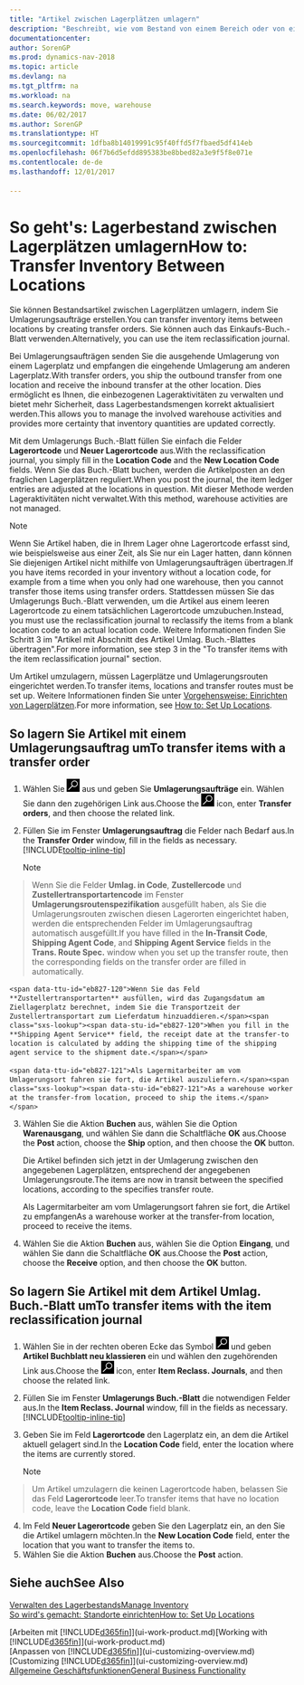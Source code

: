 ```yaml
---
title: "Artikel zwischen Lagerplätzen umlagern"
description: "Beschreibt, wie vom Bestand von einem Bereich oder von einem Lager an einen anderen Ort umgebucht wird, entweder mit dem Umlagerungs Buch.-Blatt mit oder den Umlagerungsaufträgen."
documentationcenter: 
author: SorenGP
ms.prod: dynamics-nav-2018
ms.topic: article
ms.devlang: na
ms.tgt_pltfrm: na
ms.workload: na
ms.search.keywords: move, warehouse
ms.date: 06/02/2017
ms.author: SorenGP
ms.translationtype: HT
ms.sourcegitcommit: 1dfba8b14019991c95f40ffd5f7fbaed5df414eb
ms.openlocfilehash: 06f7b6d5efdd895383be8bbed82a3e9f5f8e071e
ms.contentlocale: de-de
ms.lasthandoff: 12/01/2017

---
```

# <a name="how-to-transfer-inventory-between-locations"></a><span data-ttu-id="eb827-103">So geht's: Lagerbestand zwischen Lagerplätzen umlagern</span><span class="sxs-lookup"><span data-stu-id="eb827-103">How to: Transfer Inventory Between Locations</span></span>
<span data-ttu-id="eb827-104">Sie können Bestandsartikel zwischen Lagerplätzen umlagern, indem Sie Umlagerungsaufträge erstellen.</span><span class="sxs-lookup"><span data-stu-id="eb827-104">You can transfer inventory items between locations by creating transfer orders.</span></span> <span data-ttu-id="eb827-105">Sie können auch das Einkaufs-Buch.-Blatt verwenden.</span><span class="sxs-lookup"><span data-stu-id="eb827-105">Alternatively, you can use the item reclassification journal.</span></span>

<span data-ttu-id="eb827-106">Bei Umlagerungsaufträgen senden Sie die ausgehende Umlagerung von einem Lagerplatz und empfangen die eingehende Umlagerung am anderen Lagerplatz.</span><span class="sxs-lookup"><span data-stu-id="eb827-106">With transfer orders, you ship the outbound transfer from one location and receive the inbound transfer at the other location.</span></span> <span data-ttu-id="eb827-107">Dies ermöglicht es Ihnen, die einbezogenen Lageraktivitäten zu verwalten und bietet mehr Sicherheit, dass Lagerbestandsmengen korrekt aktualisiert werden.</span><span class="sxs-lookup"><span data-stu-id="eb827-107">This allows you to manage the involved warehouse activities and provides more certainty that inventory quantities are updated correctly.</span></span>

<span data-ttu-id="eb827-108">Mit dem Umlagerungs Buch.-Blatt füllen Sie einfach die Felder **Lagerortcode** und **Neuer Lagerortcode** aus.</span><span class="sxs-lookup"><span data-stu-id="eb827-108">With the reclassification journal, you simply fill in the **Location Code** and the **New Location Code** fields.</span></span> <span data-ttu-id="eb827-109">Wenn Sie das Buch.-Blatt buchen, werden die Artikelposten an den fraglichen Lagerplätzen reguliert.</span><span class="sxs-lookup"><span data-stu-id="eb827-109">When you post the journal, the item ledger entries are adjusted at the locations in question.</span></span> <span data-ttu-id="eb827-110">Mit dieser Methode werden Lageraktivitäten nicht verwaltet.</span><span class="sxs-lookup"><span data-stu-id="eb827-110">With this method, warehouse activities are not managed.</span></span>

> [!NOTE]  
>   <span data-ttu-id="eb827-111">Wenn Sie Artikel haben, die in Ihrem Lager ohne Lagerortcode erfasst sind, wie beispielsweise aus einer Zeit, als Sie nur ein Lager hatten, dann können Sie diejenigen Artikel nicht mithilfe von Umlagerungsaufträgen übertragen.</span><span class="sxs-lookup"><span data-stu-id="eb827-111">If you have items recorded in your inventory without a location code, for example from a time when you only had one warehouse, then you cannot transfer those items using transfer orders.</span></span> <span data-ttu-id="eb827-112">Stattdessen müssen Sie das Umlagerungs Buch.-Blatt verwenden, um die Artikel aus einem leeren Lagerortcode zu einem tatsächlichen Lagerortcode umzubuchen.</span><span class="sxs-lookup"><span data-stu-id="eb827-112">Instead, you must use the reclassification journal to reclassify the items from a blank location code to an actual location code.</span></span>  <span data-ttu-id="eb827-113">Weitere Informationen finden Sie Schritt 3 im "Artikel mit Abschnitt des Artikel Umlag. Buch.-Blattes übertragen".</span><span class="sxs-lookup"><span data-stu-id="eb827-113">For more information, see step 3 in the "To transfer items with the item reclassification journal" section.</span></span>

<span data-ttu-id="eb827-114">Um Artikel umzulagern, müssen Lagerplätze und Umlagerungsrouten eingerichtet werden.</span><span class="sxs-lookup"><span data-stu-id="eb827-114">To transfer items, locations and transfer routes must be set up.</span></span> <span data-ttu-id="eb827-115">Weitere Informationen finden Sie unter [Vorgehensweise: Einrichten von Lagerplätzen](inventory-how-setup-locations.md).</span><span class="sxs-lookup"><span data-stu-id="eb827-115">For more information, see [How to: Set Up Locations](inventory-how-setup-locations.md).</span></span>

## <a name="to-transfer-items-with-a-transfer-order"></a><span data-ttu-id="eb827-116">So lagern Sie Artikel mit einem Umlagerungsauftrag um</span><span class="sxs-lookup"><span data-stu-id="eb827-116">To transfer items with a transfer order</span></span>
1. <span data-ttu-id="eb827-117">Wählen Sie ![Nach Seite oder Bericht suchen](media/ui-search/search_small.png "Symbol nach Seite oder Bericht suchen ") aus und geben Sie **Umlagerungsaufträge** ein. Wählen Sie dann den zugehörigen Link aus.</span><span class="sxs-lookup"><span data-stu-id="eb827-117">Choose the ![Search for Page or Report](media/ui-search/search_small.png "Search for Page or Report icon") icon, enter **Transfer orders**, and then choose the related link.</span></span>
2. <span data-ttu-id="eb827-118">Füllen Sie im Fenster **Umlagerungsauftrag** die Felder nach Bedarf aus.</span><span class="sxs-lookup"><span data-stu-id="eb827-118">In the **Transfer Order** window, fill in the fields as necessary.</span></span> [!INCLUDE[tooltip-inline-tip](includes/tooltip-inline-tip_md.md)]

    > [!NOTE]  
>   <span data-ttu-id="eb827-119">Wenn Sie die Felder **Umlag. in Code**, **Zustellercode** und **Zustellertransportartencode** im Fenster **Umlagerungsroutenspezifikation** ausgefüllt haben, als Sie die Umlagerungsrouten zwischen diesen Lagerorten eingerichtet haben, werden die entsprechenden Felder im Umlagerungsauftrag automatisch ausgefüllt.</span><span class="sxs-lookup"><span data-stu-id="eb827-119">If you have filled in the **In-Transit Code**, **Shipping Agent Code**, and **Shipping Agent Service** fields in the **Trans. Route Spec.** window when you set up the transfer route, then the corresponding fields on the transfer order are filled in automatically.</span></span>

    <span data-ttu-id="eb827-120">Wenn Sie das Feld **Zustellertransportarten** ausfüllen, wird das Zugangsdatum am Ziellagerplatz berechnet, indem Sie die Transportzeit der Zustellertransportart zum Lieferdatum hinzuaddieren.</span><span class="sxs-lookup"><span data-stu-id="eb827-120">When you fill in the **Shipping Agent Service** field, the receipt date at the transfer-to location is calculated by adding the shipping time of the shipping agent service to the shipment date.</span></span>

    <span data-ttu-id="eb827-121">Als Lagermitarbeiter am vom Umlagerungsort fahren sie fort, die Artikel auszuliefern.</span><span class="sxs-lookup"><span data-stu-id="eb827-121">As a warehouse worker at the transfer-from location, proceed to ship the items.</span></span>
3. <span data-ttu-id="eb827-122">Wählen Sie die Aktion **Buchen** aus, wählen Sie die Option **Warenausgang**, und wählen Sie dann die Schaltfläche **OK** aus.</span><span class="sxs-lookup"><span data-stu-id="eb827-122">Choose the **Post** action, choose the **Ship** option, and then choose the **OK** button.</span></span>

    <span data-ttu-id="eb827-123">Die Artikel befinden sich jetzt in der Umlagerung zwischen den angegebenen Lagerplätzen, entsprechend der angegebenen Umlagerungsroute.</span><span class="sxs-lookup"><span data-stu-id="eb827-123">The items are now in transit between the specified locations, according to the specifies transfer route.</span></span>

    <span data-ttu-id="eb827-124">Als Lagermitarbeiter am vom Umlagerungsort fahren sie fort, die Artikel zu empfangen</span><span class="sxs-lookup"><span data-stu-id="eb827-124">As a warehouse worker at the transfer-from location, proceed to receive the items.</span></span>
4. <span data-ttu-id="eb827-125">Wählen Sie die Aktion **Buchen** aus, wählen Sie die Option **Eingang**, und wählen Sie dann die Schaltfläche **OK** aus.</span><span class="sxs-lookup"><span data-stu-id="eb827-125">Choose the **Post** action, choose the **Receive** option, and then choose the **OK** button.</span></span>

## <a name="to-transfer-items-with-the-item-reclassification-journal"></a><span data-ttu-id="eb827-126">So lagern Sie Artikel mit dem Artikel Umlag. Buch.-Blatt um</span><span class="sxs-lookup"><span data-stu-id="eb827-126">To transfer items with the item reclassification journal</span></span>
1. <span data-ttu-id="eb827-127">Wählen Sie in der rechten oberen Ecke das Symbol ![Nach Seite oder Bericht suchen](media/ui-search/search_small.png "Nach Seite oder Bericht suchen") und geben **Artikel Buchblatt neu klassieren** ein und wählen den zugehörenden Link aus.</span><span class="sxs-lookup"><span data-stu-id="eb827-127">Choose the ![Search for Page or Report](media/ui-search/search_small.png "Search for Page or Report icon") icon, enter **Item Reclass. Journals**, and then choose the related link.</span></span>
2. <span data-ttu-id="eb827-128">Füllen Sie im Fenster **Umlagerungs Buch.-Blatt** die notwendigen Felder aus.</span><span class="sxs-lookup"><span data-stu-id="eb827-128">In the **Item Reclass. Journal** window, fill in the fields as necessary.</span></span> [!INCLUDE[tooltip-inline-tip](includes/tooltip-inline-tip_md.md)]
3. <span data-ttu-id="eb827-129">Geben Sie im Feld **Lagerortcode** den Lagerplatz ein, an dem die Artikel aktuell gelagert sind.</span><span class="sxs-lookup"><span data-stu-id="eb827-129">In the **Location Code** field, enter the location where the items are currently stored.</span></span>

    > [!NOTE]  
>   <span data-ttu-id="eb827-130">Um Artikel umzulagern die keinen Lagerortcode haben, belassen Sie das Feld **Lagerortcode** leer.</span><span class="sxs-lookup"><span data-stu-id="eb827-130">To transfer items that have no location code, leave the **Location Code** field blank.</span></span>
4. <span data-ttu-id="eb827-131">Im Feld **Neuer Lagerortcode** geben Sie den Lagerplatz ein, an den Sie die Artikel umlagern möchten.</span><span class="sxs-lookup"><span data-stu-id="eb827-131">In the **New Location Code** field, enter the location that you want to transfer the items to.</span></span>
5. <span data-ttu-id="eb827-132">Wählen Sie die Aktion **Buchen** aus.</span><span class="sxs-lookup"><span data-stu-id="eb827-132">Choose the **Post** action.</span></span>

## <a name="see-also"></a><span data-ttu-id="eb827-133">Siehe auch</span><span class="sxs-lookup"><span data-stu-id="eb827-133">See Also</span></span>
[<span data-ttu-id="eb827-134">Verwalten des Lagerbestands</span><span class="sxs-lookup"><span data-stu-id="eb827-134">Manage Inventory</span></span>](inventory-manage-inventory.md)  
[<span data-ttu-id="eb827-135">So wird's gemacht: Standorte einrichten</span><span class="sxs-lookup"><span data-stu-id="eb827-135">How to: Set Up Locations</span></span>](inventory-how-setup-locations.md)  

<span data-ttu-id="eb827-136">[Arbeiten mit [!INCLUDE[d365fin](includes/d365fin_md.md)]](ui-work-product.md)</span><span class="sxs-lookup"><span data-stu-id="eb827-136">[Working with [!INCLUDE[d365fin](includes/d365fin_md.md)]](ui-work-product.md)</span></span>  
<span data-ttu-id="eb827-137">[Anpassen von [!INCLUDE[d365fin](includes/d365fin_md.md)]](ui-customizing-overview.md)</span><span class="sxs-lookup"><span data-stu-id="eb827-137">[Customizing [!INCLUDE[d365fin](includes/d365fin_md.md)]](ui-customizing-overview.md)</span></span>  
[<span data-ttu-id="eb827-138">Allgemeine Geschäftsfunktionen</span><span class="sxs-lookup"><span data-stu-id="eb827-138">General Business Functionality</span></span>](ui-across-business-areas.md)

##

